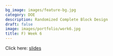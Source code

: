 ```yaml
---
bg_image: images/feature-bg.jpg
category: DOE
description: Randomized Complete Block Design
draft: false
image: images/portfolio/work6.jpg
title: F) Week 6
---
```


Click here: [slides](/slides/L6_DOE.html)

